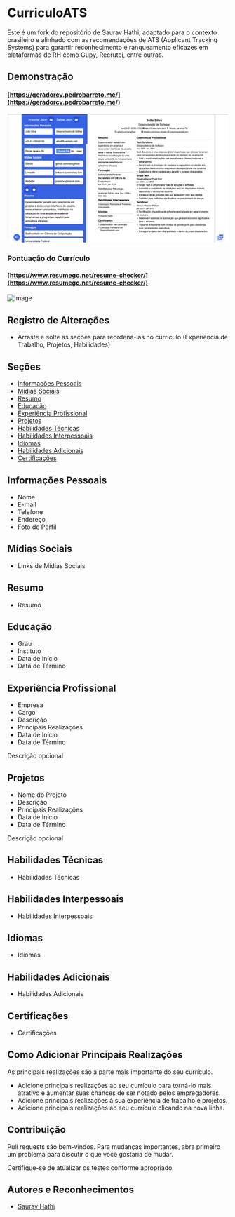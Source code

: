 # CurriculoATS

Este é um fork do repositório de Saurav Hathi, adaptado para o contexto brasileiro e alinhado com as recomendações de ATS (Applicant Tracking Systems) para garantir reconhecimento e ranqueamento eficazes em plataformas de RH como Gupy, Recrutei, entre outras.

## Demonstração

#### [https://geradorcv.pedrobarreto.me/](https://geradorcv.pedrobarreto.me/)
![image](https://raw.githubusercontent.com/pedrobarreto/curriculoats/main/public/assets/screenshot.png)

### Pontuação do Currículo
#### [https://www.resumego.net/resume-checker/](https://www.resumego.net/resume-checker/)
![image](https://user-images.githubusercontent.com/61316762/218143206-f0e5e764-52bc-4c25-84f2-6b2fff00cd4b.png)

## Registro de Alterações

- Arraste e solte as seções para reordená-las no currículo (Experiência de Trabalho, Projetos, Habilidades)

## Seções

- [Informações Pessoais](#personal-information)
- [Mídias Sociais](#social-media)
- [Resumo](#summary)
- [Educação](#education)
- [Experiência Profissional](#work-experience)
- [Projetos](#projects)
- [Habilidades Técnicas](#technical-skills)
- [Habilidades Interpessoais](#soft-skills)
- [Idiomas](#languages)
- [Habilidades Adicionais](#additional-skills)
- [Certificações](#certifications)

## Informações Pessoais

- Nome
- E-mail
- Telefone
- Endereço
- Foto de Perfil

## Mídias Sociais

- Links de Mídias Sociais

## Resumo

- Resumo

## Educação

- Grau
- Instituto
- Data de Início
- Data de Término

## Experiência Profissional

- Empresa
- Cargo
- Descrição
- Principais Realizações
- Data de Início
- Data de Término

Descrição opcional

## Projetos

- Nome do Projeto
- Descrição
- Principais Realizações
- Data de Início
- Data de Término

Descrição opcional

## Habilidades Técnicas

- Habilidades Técnicas

## Habilidades Interpessoais

- Habilidades Interpessoais

## Idiomas

- Idiomas

## Habilidades Adicionais

- Habilidades Adicionais

## Certificações

- Certificações

## Como Adicionar Principais Realizações

As principais realizações são a parte mais importante do seu currículo.

- Adicione principais realizações ao seu currículo para torná-lo mais atrativo e aumentar suas chances de ser notado pelos empregadores.
- Adicione principais realizações à sua experiência de trabalho e projetos.
- Adicione principais realizações ao seu currículo clicando na nova linha.


## Contribuição

Pull requests são bem-vindos. Para mudanças importantes, abra primeiro um problema para discutir o que você gostaria de mudar.

Certifique-se de atualizar os testes conforme apropriado.

## Autores e Reconhecimentos

- [Saurav Hathi](https://github.com/sauravhathi)
